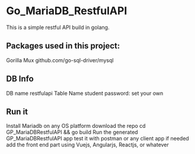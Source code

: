 # Go_MariaDB_RestfulAPI


This is a simple restful API build in golang.

Packages used in this project:
-----------------------------

Gorilla Mux
github.com/go-sql-driver/mysql

DB Info
----------

DB name restfulapi
Table Name student
password: set your own 

Run it
-----------

Install Mariadb on any OS platform 
download the repo
cd GP_MariaDBRestfulAPI && go build
Run the generated GP_MariaDBRestfulAPI app
test it with postman or any client app
if needed add the front end part using Vuejs, Angularjs, Reactjs, or whatever


